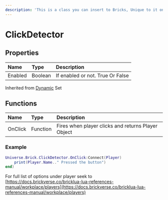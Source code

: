 ```yaml
---
description: 'This is a class you can insert to Bricks, Unique to it only.'
---
```


# ClickDetector

## Properties

| Name | Type | Description |
| :--- | :--- | :--- |
| Enabled | Boolean | If enabled or not. True Or False |

Inherited from [Dynamic](https://docs.brickverse.co/bricklua-lua-references-manual/dymanic) Set

## Functions

| Name | Type | Description |
| :--- | :--- | :--- |
| OnClick | Function | Fires when player clicks and returns Player Object |

### Example

```lua
Universe.Brick.ClickDetector.OnClick:Connect(Player)
    print(Player.Name.." Pressed the button")
end)
```

For full list of options under player seek to [https://docs.brickverse.co/bricklua-lua-references-manual/workplace/players](https://docs.brickverse.co/bricklua-lua-references-manual/workplace/players)

